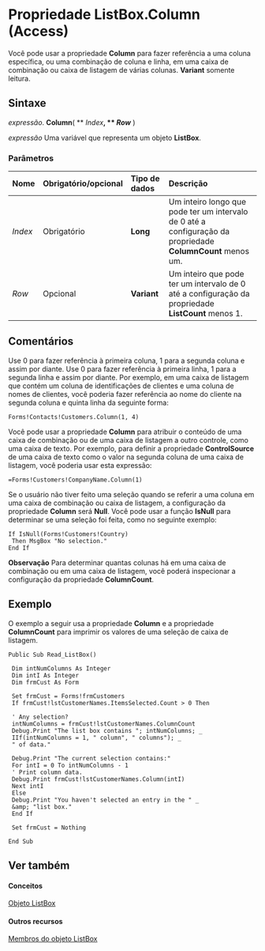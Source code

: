 
# Propriedade ListBox.Column (Access)

Você pode usar a propriedade  **Column** para fazer referência a uma coluna específica, ou uma combinação de coluna e linha, em uma caixa de combinação ou caixa de listagem de várias colunas. **Variant** somente leitura.


## Sintaxe

 _expressão_. **Column**( ** _Index_**, ** _Row_** )

 _expressão_ Uma variável que representa um objeto **ListBox**.


### Parâmetros



|**Nome**|**Obrigatório/opcional**|**Tipo de dados**|**Descrição**|
|:-----|:-----|:-----|:-----|
| _Index_|Obrigatório|**Long**|Um inteiro longo que pode ter um intervalo de 0 até a configuração da propriedade  **ColumnCount** menos um.|
| _Row_|Opcional|**Variant**|Um inteiro que pode ter um intervalo de 0 até a configuração da propriedade  **ListCount** menos 1.|

## Comentários

Use 0 para fazer referência à primeira coluna, 1 para a segunda coluna e assim por diante. Use 0 para fazer referência à primeira linha, 1 para a segunda linha e assim por diante. Por exemplo, em uma caixa de listagem que contém um coluna de identificações de clientes e uma coluna de nomes de clientes, você poderia fazer referência ao nome do cliente na segunda coluna e quinta linha da seguinte forma:


```
Forms!Contacts!Customers.Column(1, 4)
```

Você pode usar a propriedade  **Column** para atribuir o conteúdo de uma caixa de combinação ou de uma caixa de listagem a outro controle, como uma caixa de texto. Por exemplo, para definir a propriedade **ControlSource** de uma caixa de texto como o valor na segunda coluna de uma caixa de listagem, você poderia usar esta expressão:




```
=Forms!Customers!CompanyName.Column(1)
```

Se o usuário não tiver feito uma seleção quando se referir a uma coluna em uma caixa de combinação ou caixa de listagem, a configuração da propriedade  **Column** será **Null**. Você pode usar a função **IsNull** para determinar se uma seleção foi feita, como no seguinte exemplo:




```
If IsNull(Forms!Customers!Country) 
 Then MsgBox "No selection." 
End If
```


 **Observação**  Para determinar quantas colunas há em uma caixa de combinação ou em uma caixa de listagem, você poderá inspecionar a configuração da propriedade  **ColumnCount**.


## Exemplo

O exemplo a seguir usa a propriedade  **Column** e a propriedade **ColumnCount** para imprimir os valores de uma seleção de caixa de listagem.


```
Public Sub Read_ListBox() 
 
 Dim intNumColumns As Integer 
 Dim intI As Integer 
 Dim frmCust As Form 
 
 Set frmCust = Forms!frmCustomers 
 If frmCust!lstCustomerNames.ItemsSelected.Count > 0 Then 
 
 ' Any selection? 
 intNumColumns = frmCust!lstCustomerNames.ColumnCount 
 Debug.Print "The list box contains "; intNumColumns; _ 
 IIf(intNumColumns = 1, " column", " columns"); _ 
 " of data." 
 
 Debug.Print "The current selection contains:" 
 For intI = 0 To intNumColumns - 1 
 ' Print column data. 
 Debug.Print frmCust!lstCustomerNames.Column(intI) 
 Next intI 
 Else 
 Debug.Print "You haven't selected an entry in the " _ 
 &amp; "list box." 
 End If 
 
 Set frmCust = Nothing 
 
End Sub
```


## Ver também


#### Conceitos


[Objeto ListBox](6bc00755-34e7-4fc2-8e72-40dae2010dd8.md)
#### Outros recursos


[Membros do objeto ListBox](d87ad51b-9a46-21f3-f6d6-ef98ea8aaf6d.md)